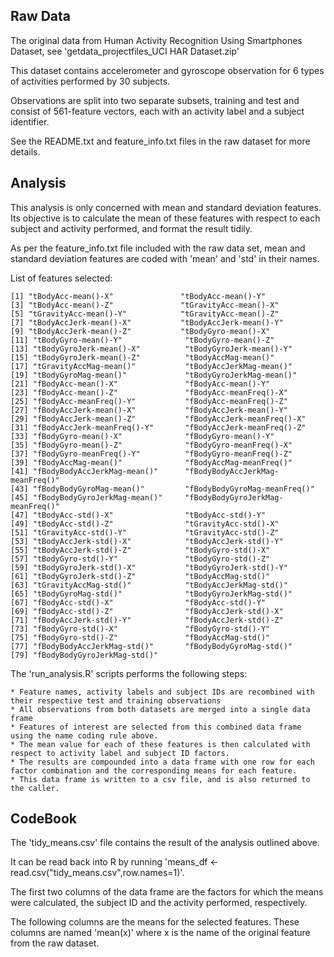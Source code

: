 Raw Data
--------

The original data from Human Activity Recognition Using Smartphones Dataset, see 'getdata_projectfiles_UCI HAR Dataset.zip'

This dataset contains accelerometer and gyroscope observation for 6 types of activities performed by 30 subjects.

Observations are split into two separate subsets, training and test and consist of 561-feature vectors, each with an activity label and a subject identifier.

See the README.txt and feature_info.txt files in the raw dataset for more details.


Analysis
--------

This analysis is only concerned with mean and standard deviation features. Its objective is to calculate the mean of these features with respect to each subject and activity performed, and format the result tidily.

As per the feature_info.txt file included with the raw data set, mean and standard deviation features are coded with 'mean' and 'std' in their names.

List of features selected:

	[1] "tBodyAcc-mean()-X"               "tBodyAcc-mean()-Y"              
	[3] "tBodyAcc-mean()-Z"               "tGravityAcc-mean()-X"           
	[5] "tGravityAcc-mean()-Y"            "tGravityAcc-mean()-Z"           
	[7] "tBodyAccJerk-mean()-X"           "tBodyAccJerk-mean()-Y"          
	[9] "tBodyAccJerk-mean()-Z"           "tBodyGyro-mean()-X"             
	[11] "tBodyGyro-mean()-Y"              "tBodyGyro-mean()-Z"             
	[13] "tBodyGyroJerk-mean()-X"          "tBodyGyroJerk-mean()-Y"         
	[15] "tBodyGyroJerk-mean()-Z"          "tBodyAccMag-mean()"             
	[17] "tGravityAccMag-mean()"           "tBodyAccJerkMag-mean()"         
	[19] "tBodyGyroMag-mean()"             "tBodyGyroJerkMag-mean()"        
	[21] "fBodyAcc-mean()-X"               "fBodyAcc-mean()-Y"              
	[23] "fBodyAcc-mean()-Z"               "fBodyAcc-meanFreq()-X"          
	[25] "fBodyAcc-meanFreq()-Y"           "fBodyAcc-meanFreq()-Z"          
	[27] "fBodyAccJerk-mean()-X"           "fBodyAccJerk-mean()-Y"          
	[29] "fBodyAccJerk-mean()-Z"           "fBodyAccJerk-meanFreq()-X"      
	[31] "fBodyAccJerk-meanFreq()-Y"       "fBodyAccJerk-meanFreq()-Z"      
	[33] "fBodyGyro-mean()-X"              "fBodyGyro-mean()-Y"             
	[35] "fBodyGyro-mean()-Z"              "fBodyGyro-meanFreq()-X"         
	[37] "fBodyGyro-meanFreq()-Y"          "fBodyGyro-meanFreq()-Z"         
	[39] "fBodyAccMag-mean()"              "fBodyAccMag-meanFreq()"         
	[41] "fBodyBodyAccJerkMag-mean()"      "fBodyBodyAccJerkMag-meanFreq()" 
	[43] "fBodyBodyGyroMag-mean()"         "fBodyBodyGyroMag-meanFreq()"    
	[45] "fBodyBodyGyroJerkMag-mean()"     "fBodyBodyGyroJerkMag-meanFreq()"
	[47] "tBodyAcc-std()-X"                "tBodyAcc-std()-Y"               
	[49] "tBodyAcc-std()-Z"                "tGravityAcc-std()-X"            
	[51] "tGravityAcc-std()-Y"             "tGravityAcc-std()-Z"            
	[53] "tBodyAccJerk-std()-X"            "tBodyAccJerk-std()-Y"           
	[55] "tBodyAccJerk-std()-Z"            "tBodyGyro-std()-X"              
	[57] "tBodyGyro-std()-Y"               "tBodyGyro-std()-Z"              
	[59] "tBodyGyroJerk-std()-X"           "tBodyGyroJerk-std()-Y"          
	[61] "tBodyGyroJerk-std()-Z"           "tBodyAccMag-std()"              
	[63] "tGravityAccMag-std()"            "tBodyAccJerkMag-std()"          
	[65] "tBodyGyroMag-std()"              "tBodyGyroJerkMag-std()"         
	[67] "fBodyAcc-std()-X"                "fBodyAcc-std()-Y"               
	[69] "fBodyAcc-std()-Z"                "fBodyAccJerk-std()-X"           
	[71] "fBodyAccJerk-std()-Y"            "fBodyAccJerk-std()-Z"           
	[73] "fBodyGyro-std()-X"               "fBodyGyro-std()-Y"              
	[75] "fBodyGyro-std()-Z"               "fBodyAccMag-std()"              
	[77] "fBodyBodyAccJerkMag-std()"       "fBodyBodyGyroMag-std()"         
	[79] "fBodyBodyGyroJerkMag-std()"  

The 'run_analysis.R' scripts performs the following steps:

	* Feature names, activity labels and subject IDs are recombined with their respective test and training observations
	* All observations from both datasets are merged into a single data frame
	* Features of interest are selected from this combined data frame using the name coding rule above.
	* The mean value for each of these features is then calculated with respect to activity label and subject ID factors.
	* The results are compounded into a data frame with one row for each factor combination and the corresponding means for each feature.
	* This data frame is written to a csv file, and is also returned to the caller.
	
CodeBook
--------

The 'tidy_means.csv' file contains the result of the analysis outlined above.

It can be read back into R by running 'means_df <- read.csv("tidy_means.csv",row.names=1)'.

The first two columns of the data frame are the factors for which the means were calculated, the subject ID and the activity performed, respectively.

The following columns are the means for the selected features. These columns are named 'mean(x)' where x is the name of the original feature from the raw dataset.

